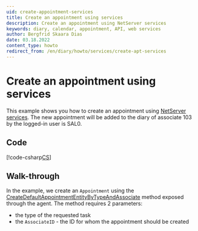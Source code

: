 ```yaml
---
uid: create-appointment-services
title: Create an appointment using services
description: Create an appointment using NetServer services
keywords: diary, calendar, appointment, API, web services
author: Bergfrid Skaara Dias
date: 03.18.2022
content_type: howto
redirect_from: /en/diary/howto/services/create-apt-services
---
```


# Create an appointment using services

This example shows you how to create an appointment using [NetServer services][1]. The new appointment will be added to the diary of associate 103 by the logged-in user is SAL0.

## Code

[!code-csharp[CS](includes/create-apt-services.cs)]

## Walk-through

In the example, we create an `Appointment` using the [CreateDefaultAppointmentEntityByTypeAndAssociate][2] method exposed through the agent. The method requires 2 parameters:

* the type of the requested task
* the `AssociateID` - the ID for whom the appointment should be created

<!-- Referenced links -->
[1]: ../../index.md
[2]: ../../../reference/restful/agent/Appointment_Agent/v1AppointmentAgent_CreateDefaultAppointmentEntityByTypeAndAssociate.md
